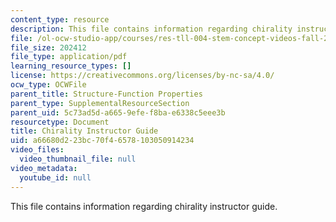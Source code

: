 ```yaml
---
content_type: resource
description: This file contains information regarding chirality instructor guide.
file: /ol-ocw-studio-app/courses/res-tll-004-stem-concept-videos-fall-2013/a66680d223bc70f46578103050914234_MITRES_TLL-004F13_ChiralIG.pdf
file_size: 202412
file_type: application/pdf
learning_resource_types: []
license: https://creativecommons.org/licenses/by-nc-sa/4.0/
ocw_type: OCWFile
parent_title: Structure-Function Properties
parent_type: SupplementalResourceSection
parent_uid: 5c73ad5d-a665-9efe-f8ba-e6338c5eee3b
resourcetype: Document
title: Chirality Instructor Guide
uid: a66680d2-23bc-70f4-6578-103050914234
video_files:
  video_thumbnail_file: null
video_metadata:
  youtube_id: null
---
```

This file contains information regarding chirality instructor guide.